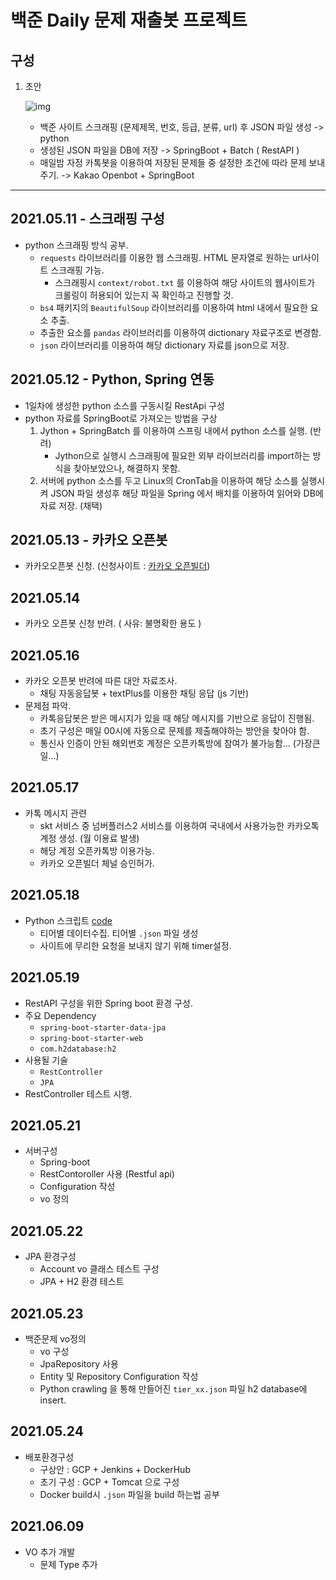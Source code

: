 # 백준 Daily 문제 재출봇 프로젝트



## 구성

1. 초안

   ![img](https://media.vlpt.us/images/chkchk610/post/a7e7b11f-629c-4361-bb46-aa0343354c3a/image.png)

   * 백준 사이트 스크래핑 (문제제목, 번호, 등급, 분류, url) 후 JSON 파일 생성 -> python
   * 생성된 JSON 파일을 DB에 저장 -> SpringBoot + Batch ( RestAPI )
   * 매일밤 자정 카톡봇을 이용하여 저장된 문제들 중 설정한 조건에 따라 문제 보내주기. -> Kakao Openbot + SpringBoot

---

## 2021.05.11 - 스크래핑 구성

* python 스크래핑 방식 공부.
  * `requests` 라이브러리를 이용한 웹 스크래핑. HTML 문자열로 원하는 url사이트 스크래핑 가능.
    * 스크래핑시 `context/robot.txt` 를 이용하여 해당 사이트의 웹사이트가 크롤링이 허용되어 있는지 꼭 확인하고 진행할 것.
  * `bs4` 패키지의 `BeautifulSoup` 라이브러리를 이용하여 html 내에서 필요한 요소 추출.
  * 추출한 요소를 `pandas` 라이브러리를 이용하여 dictionary 자료구조로 변경함.
  * `json` 라이브러리를 이용하여 해당 dictionary 자료를 json으로 저장.

## 2021.05.12 - Python, Spring 연동

* 1일차에 생성한 python 소스를 구동시킬 RestApi 구성
* python 자료를 SpringBoot로 가져오는 방법을 구상
  1. Jython + SpringBatch 를 이용하여 스프링 내에서 python 소스를 실행. (반려)
     * Jython으로 실행시 스크래핑에 필요한 외부 라이브러리를 import하는 방식을 찾아보았으나, 해결하지 못함.
  2. 서버에 python 소스를 두고 Linux의 CronTab을 이용하여 해당 소스를 실행시켜 JSON 파일 생성후 해당 파일을 Spring 에서 배치를 이용하여 읽어와 DB에 자료 저장. (채택)

## 2021.05.13 - 카카오 오픈봇

* 카카오오픈봇 신청.  (신청사이트 : [카카오 오픈빌더](https://i.kakao.com/))

## 2021.05.14

* 카카오 오픈봇 신청 반려. ( 사유: 불명확한 용도 )

## 2021.05.16

* 카카오 오픈봇 반려에 따른 대안 자료조사.
  * 채팅 자동응답봇 + textPlus를 이용한 채팅 응답 (js 기반)
* 문제점 파악.
  * 카톡응답봇은 받은 메시지가 있을 때 해당 메시지를 기반으로 응답이 진행됨.
  * 초기 구성은 매일 00시에 자동으로 문제를 제출해야하는 방안을 찾아야 함.
  * 통신사 인증이 안된 해외번호 계정은 오픈카톡방에 참여가 불가능함... (가장큰일...)

## 2021.05.17

* 카톡 메시지 관련
  * skt 서비스 중 넘버플러스2 서비스를 이용하여 국내에서 사용가능한 카카오톡 계정 생성. (월 이용료 발생)
  * 해당 계정 오픈카톡방 이용가능.
  * 카카오 오픈빌더 체널 승인허가.

## 2021.05.18

* Python 스크립트 [code](https://github.com/Hae-gun/crawling/blob/master/JsonAPI/src/main/resources/python/crawlingScript.py)
  * 티어별 데이터수집. 티어별 `.json` 파일 생성
  * 사이트에 무리한 요청을 보내지 않기 위해 timer설정.

## 2021.05.19

* RestAPI 구성을 위한 Spring boot 환경 구성.
* 주요 Dependency
  * `spring-boot-starter-data-jpa`
  * `spring-boot-starter-web`
  * `com.h2database:h2`
* 사용될 기술
  * `RestController` 
  * `JPA`
* RestController 테스트 시행. 

## 2021.05.21

* 서버구성
  * Spring-boot
  * RestContoroller 사용 (Restful api)
  * Configuration 작성
  * vo 정의

## 2021.05.22

* JPA 환경구성
  * Account vo 클래스 테스트 구성
  * JPA + H2 환경 테스트

## 2021.05.23

* 백준문제 vo정의
  * vo 구성
  * JpaRepository 사용
  * Entity 및 Repository Configuration 작성
  * Python crawling 을 통해 만들어진 `tier_xx.json` 파일 h2 database에 insert.

## 2021.05.24

* 배포환경구성
  * 구상안 : GCP + Jenkins + DockerHub
  * 초기 구성 : GCP + Tomcat 으로 구성
  * Docker build시 `.json` 파일을 build 하는법 공부






## 2021.06.09

* VO 추가 개발
  * 문제 Type 추가
